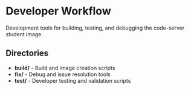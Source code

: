 # Developer Workflow

Development tools for building, testing, and debugging the code-server student image.

## Directories

- **build/** - Build and image creation scripts
- **fix/** - Debug and issue resolution tools
- **test/** - Developer testing and validation scripts

